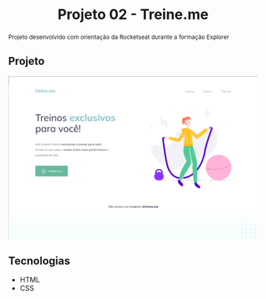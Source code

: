 <h1 align="center"> Projeto 02 - Treine.me</h1>
<p aligh="center">
    <small>
    Projeto desenvolvido com orientação da Rocketseat durante a formação Explorer
    </small> 
</p>

## Projeto
<p aligh="center">
    <img src=".github/github.png">
</p>

## Tecnologias
- HTML
- CSS